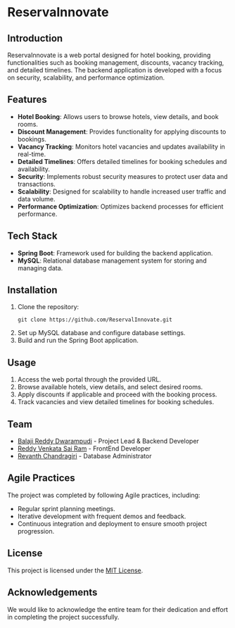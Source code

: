 # ReservaInnovate

## Introduction
ReservaInnovate is a web portal designed for hotel booking, providing functionalities such as booking management, discounts, vacancy tracking, and detailed timelines. The backend application is developed with a focus on security, scalability, and performance optimization.

## Features
- **Hotel Booking**: Allows users to browse hotels, view details, and book rooms.
- **Discount Management**: Provides functionality for applying discounts to bookings.
- **Vacancy Tracking**: Monitors hotel vacancies and updates availability in real-time.
- **Detailed Timelines**: Offers detailed timelines for booking schedules and availability.
- **Security**: Implements robust security measures to protect user data and transactions.
- **Scalability**: Designed for scalability to handle increased user traffic and data volume.
- **Performance Optimization**: Optimizes backend processes for efficient performance.

## Tech Stack
- **Spring Boot**: Framework used for building the backend application.
- **MySQL**: Relational database management system for storing and managing data.

## Installation
1. Clone the repository:
    ```
    git clone https://github.com/ReservalInnovate.git
    ```
2. Set up MySQL database and configure database settings.
3. Build and run the Spring Boot application.

## Usage
1. Access the web portal through the provided URL.
2. Browse available hotels, view details, and select desired rooms.
3. Apply discounts if applicable and proceed with the booking process.
4. Track vacancies and view detailed timelines for booking schedules.

## Team
- [Balaji Reddy Dwarampudi](https://github.com/baludbr) - Project Lead & Backend Developer
- [Reddy Venkata Sai Ram](https://github.com/venky2004) - FrontEnd Developer
- [Revanth Chandragiri](https://github.com/2100031890) - Database Administrator 

## Agile Practices
The project was completed by following Agile practices, including:
- Regular sprint planning meetings.
- Iterative development with frequent demos and feedback.
- Continuous integration and deployment to ensure smooth project progression.

## License
This project is licensed under the [MIT License](LICENSE).

## Acknowledgements
We would like to acknowledge the entire team for their dedication and effort in completing the project successfully.
